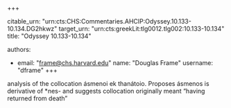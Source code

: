 +++


citable_urn: "urn:cts:CHS:Commentaries.AHCIP:Odyssey.10.133-10.134.DG2hkwz"
target_urn: "urn:cts:greekLit:tlg0012.tlg002:10.133-10.134"
title: "Odyssey 10.133-10.134"

authors:
- email: "frame@chs.harvard.edu"
  name: "Douglas Frame"
  username: "dframe"
+++

<p>analysis of the collocation ásmenoi ek thanátoio. Proposes ásmenos is derivative of *nes- and suggests collocation originally meant “having returned from death”</p>